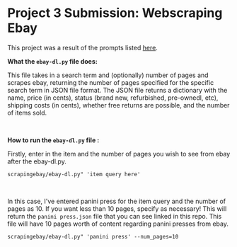 # Project 3 Submission: Webscraping Ebay

This project was a result of the prompts listed [here](https://github.com/mikeizbicki/cmc-csci040/tree/2022fall/project_03).

**What the `ebay-dl.py` file does:** 

This file takes in a search term and (optionally) number of pages and scrapes ebay, returning the number of pages specified for the specific search term in JSON file format. The JSON file returns a dictionary with the name, price (in cents), status (brand new, refurbished, pre-ownedl, etc), shipping costs (in cents), whether free returns are possible, and the number of items sold. 

<br />

**How to run the `ebay-dl.py` file :** 

Firstly, enter in the item and the number of pages you wish to see from ebay after the ebay-dl.py. 


<pre><code>scrapingebay/ebay-dl.py" 'item query here'
</code></pre>

<br />

In this case, I've entered panini press for the item query and the number of pages as 10. If you want less than 10 pages, specify as necessary! This will return the `panini press.json` file that you can see linked in this repo. This file will have 10 pages worth of content regarding panini presses from ebay.


<pre><code>scrapingebay/ebay-dl.py" 'panini press' --num_pages=10
</code></pre>
